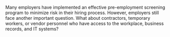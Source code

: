 Many employers have implemented an effective pre-employment screening program to minimize risk in their hiring process. However, employers still face another important question. What about contractors, temporary workers, or vendor personnel who have access to the workplace, business records, and IT systems?
